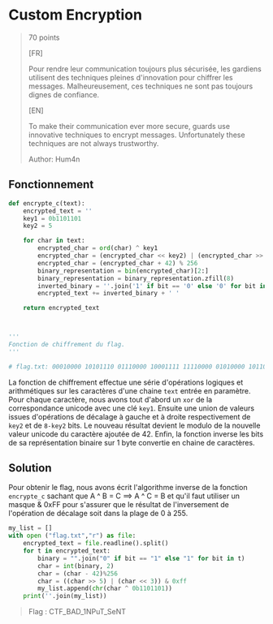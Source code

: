# Custom Encryption
> 70 points
>
>[FR]
>
>Pour rendre leur communication toujours plus sécurisée, les gardiens utilisent des techniques pleines d'innovation pour chiffrer les messages. Malheureusement, ces techniques ne sont pas toujours dignes de confiance.
>
> 
>[EN]
>
>To make their communication ever more secure, guards use innovative techniques to encrypt messages. Unfortunately these techniques are not always trustworthy.
>
> 
> Author: Hum4n

## Fonctionnement 
```python
def encrypte_c(text):
    encrypted_text = ''
    key1 = 0b1101101
    key2 = 5

    for char in text:
        encrypted_char = ord(char) ^ key1
        encrypted_char = (encrypted_char << key2) | (encrypted_char >> (8 - key2))
        encrypted_char = (encrypted_char + 42) % 256
        binary_representation = bin(encrypted_char)[2:]
        binary_representation = binary_representation.zfill(8)
        inverted_binary = ''.join('1' if bit == '0' else '0' for bit in binary_representation)
        encrypted_text += inverted_binary + ' '

    return encrypted_text



'''
Fonction de chiffrement du flag.
'''

# flag.txt: 00010000 10101110 01110000 10001111 11110000 01010000 10110000 10001111 01001010 01110001 00101110 11010010 10101110 10001111 00001110 11010100 01110001 10101110
```
La fonction de chiffrement effectue une série d'opérations logiques et arithmétiques sur les caractères d'une chaine `text` entrée en paramètre. Pour chaque caractère, nous avons tout d'abord un `xor` de la correspondance unicode avec une clé `key1`. Ensuite  une union de valeurs issues d'opérations de décalage à gauche et à droite respectivement de `key2` et de `8-key2` bits. Le nouveau résultat devient le modulo de la nouvelle valeur unicode du caractère ajoutée de 42. Enfin, la fonction inverse les bits de sa représentation binaire sur 1 byte convertie en chaine de caractères.

## Solution

Pour obtenir le flag, nous avons écrit l'algorithme inverse de la fonction `encrypte_c` sachant que A ^ B = C ==> A ^ C = B et qu'il faut utiliser un masque & 0xFF pour s'assurer que le résultat de l'inversement de l'opération de décalage soit dans la plage de 0 à 255.

```python
my_list = []
with open ("flag.txt","r") as file:
	encrypted_text = file.readline().split()
	for t in encrypted_text:
		binary = "".join("0" if bit == "1" else "1" for bit in t)
		char = int(binary, 2)
		char = (char - 42)%256
		char = ((char >> 5) | (char << 3)) & 0xff
		my_list.append(chr(char ^ 0b1101101))
	print(''.join(my_list))
```

>Flag : CTF_BAD_1NPuT_SeNT

